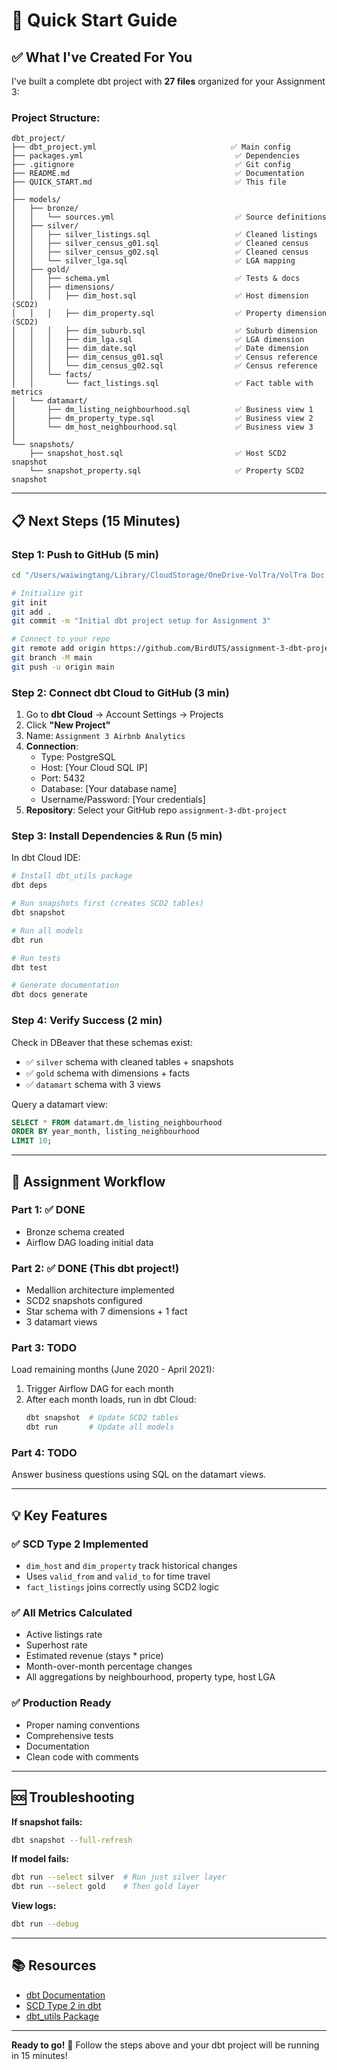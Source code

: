 # 🚀 Quick Start Guide

## ✅ What I've Created For You

I've built a complete dbt project with **27 files** organized for your Assignment 3:

### **Project Structure:**
```
dbt_project/
├── dbt_project.yml                              ✅ Main config
├── packages.yml                                  ✅ Dependencies  
├── .gitignore                                    ✅ Git config
├── README.md                                     ✅ Documentation
├── QUICK_START.md                                ✅ This file
│
├── models/
│   ├── bronze/
│   │   └── sources.yml                           ✅ Source definitions
│   ├── silver/
│   │   ├── silver_listings.sql                   ✅ Cleaned listings
│   │   ├── silver_census_g01.sql                 ✅ Cleaned census
│   │   ├── silver_census_g02.sql                 ✅ Cleaned census
│   │   └── silver_lga.sql                        ✅ LGA mapping
│   ├── gold/
│   │   ├── schema.yml                            ✅ Tests & docs
│   │   ├── dimensions/
│   │   │   ├── dim_host.sql                      ✅ Host dimension (SCD2)
│   │   │   ├── dim_property.sql                  ✅ Property dimension (SCD2)
│   │   │   ├── dim_suburb.sql                    ✅ Suburb dimension
│   │   │   ├── dim_lga.sql                       ✅ LGA dimension
│   │   │   ├── dim_date.sql                      ✅ Date dimension
│   │   │   ├── dim_census_g01.sql                ✅ Census reference
│   │   │   └── dim_census_g02.sql                ✅ Census reference
│   │   └── facts/
│   │       └── fact_listings.sql                 ✅ Fact table with metrics
│   └── datamart/
│       ├── dm_listing_neighbourhood.sql          ✅ Business view 1
│       ├── dm_property_type.sql                  ✅ Business view 2
│       └── dm_host_neighbourhood.sql             ✅ Business view 3
│
└── snapshots/
    ├── snapshot_host.sql                         ✅ Host SCD2 snapshot
    └── snapshot_property.sql                     ✅ Property SCD2 snapshot
```

---

## 📋 Next Steps (15 Minutes)

### **Step 1: Push to GitHub (5 min)**

```bash
cd "/Users/waiwingtang/Library/CloudStorage/OneDrive-VolTra/VolTra Doc (Bird)/Personal/Migration/UTS Data Science/Big Data Engineering/Assignment/AT3/dbt_project"

# Initialize git
git init
git add .
git commit -m "Initial dbt project setup for Assignment 3"

# Connect to your repo
git remote add origin https://github.com/BirdUTS/assignment-3-dbt-project.git
git branch -M main
git push -u origin main
```

### **Step 2: Connect dbt Cloud to GitHub (3 min)**

1. Go to **dbt Cloud** → Account Settings → Projects
2. Click **"New Project"**
3. Name: `Assignment 3 Airbnb Analytics`
4. **Connection**:
   - Type: PostgreSQL
   - Host: [Your Cloud SQL IP]
   - Port: 5432
   - Database: [Your database name]
   - Username/Password: [Your credentials]
5. **Repository**: Select your GitHub repo `assignment-3-dbt-project`

### **Step 3: Install Dependencies & Run (5 min)**

In dbt Cloud IDE:

```bash
# Install dbt_utils package
dbt deps

# Run snapshots first (creates SCD2 tables)
dbt snapshot

# Run all models
dbt run

# Run tests
dbt test

# Generate documentation
dbt docs generate
```

### **Step 4: Verify Success (2 min)**

Check in DBeaver that these schemas exist:
- ✅ `silver` schema with cleaned tables + snapshots
- ✅ `gold` schema with dimensions + facts
- ✅ `datamart` schema with 3 views

Query a datamart view:
```sql
SELECT * FROM datamart.dm_listing_neighbourhood
ORDER BY year_month, listing_neighbourhood
LIMIT 10;
```

---

## 🎯 Assignment Workflow

### **Part 1: ✅ DONE**
- Bronze schema created
- Airflow DAG loading initial data

### **Part 2: ✅ DONE (This dbt project!)**
- Medallion architecture implemented
- SCD2 snapshots configured
- Star schema with 7 dimensions + 1 fact
- 3 datamart views

### **Part 3: TODO**
Load remaining months (June 2020 - April 2021):
1. Trigger Airflow DAG for each month
2. After each month loads, run in dbt Cloud:
   ```bash
   dbt snapshot  # Update SCD2 tables
   dbt run       # Update all models
   ```

### **Part 4: TODO**
Answer business questions using SQL on the datamart views.

---

## 💡 Key Features

### **✅ SCD Type 2 Implemented**
- `dim_host` and `dim_property` track historical changes
- Uses `valid_from` and `valid_to` for time travel
- `fact_listings` joins correctly using SCD2 logic

### **✅ All Metrics Calculated**
- Active listings rate
- Superhost rate  
- Estimated revenue (stays * price)
- Month-over-month percentage changes
- All aggregations by neighbourhood, property type, host LGA

### **✅ Production Ready**
- Proper naming conventions
- Comprehensive tests
- Documentation
- Clean code with comments

---

## 🆘 Troubleshooting

**If snapshot fails:**
```bash
dbt snapshot --full-refresh
```

**If model fails:**
```bash
dbt run --select silver  # Run just silver layer
dbt run --select gold    # Then gold layer
```

**View logs:**
```bash
dbt run --debug
```

---

## 📚 Resources

- [dbt Documentation](https://docs.getdbt.com/)
- [SCD Type 2 in dbt](https://docs.getdbt.com/docs/build/snapshots)
- [dbt_utils Package](https://github.com/dbt-labs/dbt-utils)

---

**Ready to go!** 🚀 Follow the steps above and your dbt project will be running in 15 minutes!

